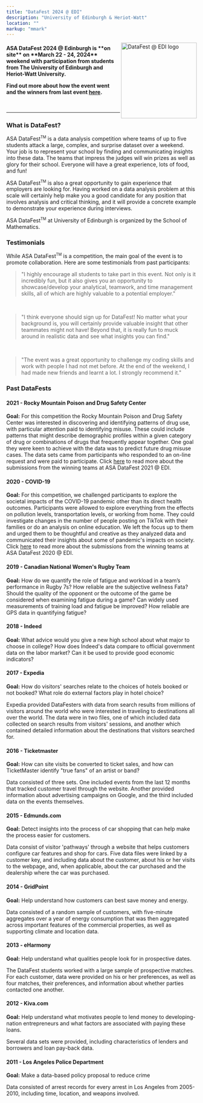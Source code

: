 ```yaml
---
title: "DataFest 2024 @ EDI"
description: "University of Edinburgh & Heriot-Watt"
location: ""
markup: "mmark"
---
```


<img src="img/df-edi-logo-light.png" width="200px" alt="DataFest @ EDI logo" align="right">

<h4>
ASA DataFest 2024 @ Edinburgh is **on site** on **March 22 - 24, 2024** weekend with participation from students from The University of Edinburgh and Heriot-Watt University. 

<br>

Find out more about how the event went and the winners from last event [here](/df2021).

<!--
Click [here](/signup) to sign up, *deadline is March 19, 2021!* 

The competition is open to all **undergraduate** students from The University of Edinburgh and Heriot-Watt University. 

Postgraduate students and staff are welcomed to attend as consultants, and they can also sign up [here](/signup).

Have questions about the event? 

- Read below and head over to the [FAQ](/faq)!
- Attend the **info session**: 3 March 2021, 10:30-11am
</h3>

<details>
<summary>Zoom link for info session</summary>
https://ed-ac-uk.zoom.us/j/89960809945 <br>
Passcode: datafest21
</details>

-->

<br>

<hr>

### What is DataFest?

ASA DataFest<sup><small>TM</small></sup> is a data analysis competition where teams of up to five students attack a large, complex, and surprise dataset over a weekend. Your job is to represent your school by finding and communicating insights into these data. The teams that impress the judges will win prizes as well as glory for their school. Everyone will have a great experience, lots of food, and fun!

ASA DataFest<sup><small>TM</small></sup> is also a great opportunity to gain experience that employers are looking for. Having worked on a data analysis problem at this scale will certainly help make you a good candidate for any position that involves analysis and critical thinking, and it will provide a concrete example to demonstrate your experience during interviews.

ASA DataFest<sup><small>TM</small></sup> at University of Edinburgh is organized by the School of Mathematics.

### Testimonials

While ASA DataFest<sup><small>TM</small></sup> is a competition, the main goal of the event is to promote collaboration. Here are some testimonials from past participants:

> "I highly encourage all students to take part in this event. Not only is it incredibly fun, but it also gives you an opportunity to showcase/develop your analytical, teamwork, and time management skills, all of which are highly valuable to a potential employer."

<br>

> "I think everyone should sign up for DataFest! No matter what your background is, you will certainly provide valuable insight that other teammates might not have! Beyond that, it is really fun to muck around in realistic data and see what insights you can find."

<br>

> "The event was a great opportunity to challenge my coding skills and work with people I had not met before. At the end of the weekend, I had made new friends and learnt a lot. I strongly recommend it."


### Past DataFests

#### 2021 - Rocky Mountain Poison and Drug Safety Center

**Goal:** For this competition the Rocky Mountain Poison and Drug Safety Center was interested in discovering and identifying patterns of drug use, with particular attention paid to identifying misuse. These could include patterns that might describe demographic profiles within a given category of drug or combinations of drugs that frequently appear together. One goal they were keen to achieve with the data was to predict future drug misuse cases. The data sets came from participants who responded to an on-line request and were paid to participate. Click [here](/df2021) to read more about the submissions from the winning teams at ASA DataFest 2021 @ EDI.

#### 2020 - COVID-19

**Goal:** For this competition, we challenged participants to explore the societal impacts of the COVID-19 pandemic other than its direct health outcomes. Participants were allowed to explore everything from the effects on pollution levels, transportation levels, or working from home. They could investigate changes in the number of people posting on TikTok with their families or do an analysis on online education. We left the focus up to them and urged them to be thoughtful and creative as they analyzed data and communicated their insights about some of pandemic's impacts on society. Click [here](/df2020) to read more about the submissions from the winning teams at ASA DataFest 2020 @ EDI.

#### 2019 - Canadian National Women's Rugby Team

**Goal:** How do we quantify the role of fatigue and workload in a team’s performance in Rugby 7s? How reliable are the subjective wellness Fata? Should the quality of the opponent or the outcome of the game be considered when examining fatigue during a game? Can widely used measurements of training load and fatigue be improved? How reliable are GPS data in quantifying fatigue?

#### 2018 - Indeed

**Goal:** What advice would you give a new high school about what major to choose in college? How does Indeed's data compare to official government data on the labor market? Can it be used to provide good economic indicators?

#### 2017 - Expedia

**Goal:** How do visitors' searches relate to the choices of hotels booked or not booked? What role do external factors play in hotel choice?

Expedia provided DataFesters with data from search results from millions of visitors around the world who were interested in traveling to destinations all over the world. The data were in two files, one of which included data collected on search results from visitors' sessions, and another which contained detailed information about the destinations that visitors searched for.

#### 2016 - Ticketmaster

**Goal:** How can site visits be converted to ticket sales, and how can TicketMaster identify "true fans" of an artist or band?

Data consisted of three sets. One included events from the last 12 months that tracked customer travel through the website. Another provided information about advertising campaigns on Google, and the third included data on the events themselves.

#### 2015 - Edmunds.com

**Goal:** Detect insights into the process of car shopping that can help make the process easier for customers.

Data consist of visitor 'pathways' through a website that helps customers configure car features and shop for cars. Five data files were linked by a customer key, and including data about the customer, about his or her visits to the webpage, and, when applicable, about the car purchased and the dealership where the car was purchased.

#### 2014 - GridPoint

**Goal:** Help understand how customers can best save money and energy.

Data consisted of a random sample of customers, with five-minute aggregates over a year of energy consumption that was then aggregated across important features of the commercial properties, as well as supporting climate and location data.

#### 2013 - eHarmony

**Goal:** Help understand what qualities people look for in prospective dates.

The DataFest students worked with a large sample of prospective matches. For each customer, data were provided on his or her preferences, as well as four matches, their preferences, and information about whether parties contacted one another.

#### 2012 - Kiva.com

**Goal:** Help understand what motivates people to lend money to developing-nation entrepreneurs and what factors are associated with paying these loans.

Several data sets were provided, including characteristics of lenders and borrowers and loan pay-back data.

#### 2011 - Los Angeles Police Department

**Goal:** Make a data-based policy proposal to reduce crime

Data consisted of arrest records for every arrest in Los Angeles from 2005-2010, including time, location, and weapons involved.
